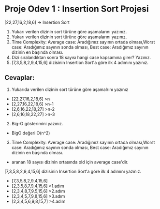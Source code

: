 # Proje Odev 1 : Insertion Sort Projesi
[22,27,16,2,18,6] -> Insertion Sort

1. Yukarı verilen dizinin sort türüne göre aşamalarını yazınız.
2. Yukarı verilen dizinin sort türüne göre aşamalarını yazınız.
3. Time Complexity: Average case: Aradığımız sayının ortada olması,Worst case: Aradığımız sayının sonda olması, Best case: Aradığımız sayının dizinin en başında olması.
4. Dizi sıralandıktan sonra 18 sayısı hangi case kapsamına girer? Yazınız.
5. [7,3,5,8,2,9,4,15,6] dizisinin Insertion Sort'a göre ilk 4 adımını yazınız.
## Cevaplar:
1. Yukarıda verilen dizinin sort türüne göre aşamalrını yazınız 
- [22,27,16,2,18,6] >n
- [2,27,16,22,18,6] >n-1
- [2,6,16,22,18,27] >n-2
- [2,6,16,18,22,27] >n-3
2. Big-O gösterimini yazınız.
- BigO değeri O(n^2)
3. Time Complexity: Average case: Aradığımız sayının ortada olması,Worst case: Aradığımız sayının sonda olması, Best case: Aradığımız sayının dizinin en başında olması.
- aranan 18 sayısı dizinin ortasında old için average case'dir.

[7,3,5,8,2,9,4,15,6] dizisinin Insertion Sort'a göre ilk 4 adımını yazınız.

- [7,3,5,8,2,9,4,15,6] 
- [2,3,5,8,7,9,4,15,6] >1.adım
- [2,3,4,8,7,9,5,15,6] >2.adım
- [2,3,4,5,7,9,8,15,6] >3.adım
- [2,3,4,5,6,9,8,15,7] >4.adım

